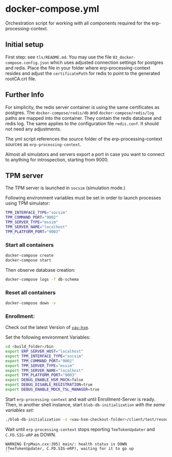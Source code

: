 # docker-compose.yml
Orchestration script for working with all components required for the erp-processing-context.

## Initial setup
First step: see `tls/README.md`. You may use the file `03_docker-compose.config.json` which uses adjusted connection settings for
postgres and redis. Place the file in your folder where erp-processing-context resides and adjust the `certificatePath` for redis
to point to the generated rootCA.crt file.

## Further Info
For simplicity, the redis server container is using the same certificates as postgres.
The `docker-compose/redis/db` and `docker-compose/redis/log` paths are mapped into the container. They contain the redis database
and redis log. The same applies to the configuration file `redis.conf`. It should not need any adjustments.

The yml script references the source folder of the erp-processing-context sources as `erp-processing-context`.

Almost all simulators and servers export a port in case you want to connect to anything for introspection, starting from 9000.

## TPM server
The TPM server is launched in `socsim` (simulation mode.)

Following environment variables must be set in order to launch processes using TPM simulator:
```sh
TPM_INTERFACE_TYPE="socsim"
TPM_COMMAND_PORT="9002"
TPM_SERVER_TYPE="mssim"
TPM_SERVER_NAME="localhost"
TPM_PLATFORM_PORT="9003"
```

### Start all containers
```sh
docker-compose create
docker-compose start
```
Then observe database creation:
```sh
docker-compose logs -f db-schema
```

### Reset all containers
```sh
docker-compose down -v
```

### Enrollment:
Check out the latest Version of [`vau-hsm`](https://github.ibmgcloud.net/eRp/vau-hsm).


Set the following environment Variables:
```sh
cd <build_folder>/bin
export ERP_SERVER_HOST="localhost"
export TPM_INTERFACE_TYPE="socsim"
export TPM_COMMAND_PORT="9002"
export TPM_SERVER_TYPE="mssim"
export TPM_SERVER_NAME="localhost"
export TPM_PLATFORM_PORT="9003"
export DEBUG_ENABLE_HSM_MOCK=false
export DEBUG_DISABLE_REGISTRATION=true
export DEBUG_ENABLE_MOCK_TSL_MANAGER=true
```
Start `erp-processing-context` and wait until Enrollment-Server is ready.
Then, in another shell instance, start `blob-db-initialization` *with the same variables set*:
```sh
./blob-db-initialization -s <vau-hsm-checkout-folder>/client/test/resources/saved -h "$ERP_SERVER_HOST" all
```
Wait until `erp-processing-context` stops reporting `TeeTokenUpdater` and `C.FD.SIG-eRP` as DOWN.
```
WARNING ErpMain.cxx:395] main/: health status is DOWN (TeeTokenUpdater, C.FD.SIG-eRP), waiting for it to go up
``


